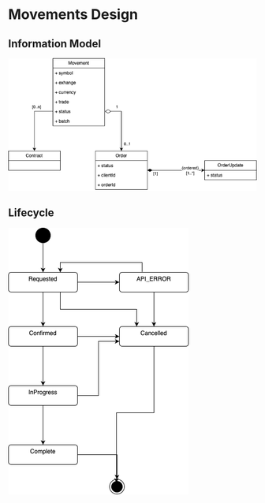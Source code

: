 # Movements Design

## Information Model

![Movements Information Model](movements_info_model.drawio.png)

## Lifecycle

![Movement Lifecycle](movement_state.drawio.png)